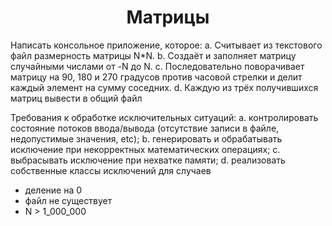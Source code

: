 <h1 align="center">Матрицы</h1>
Написать консольное приложение, которое: 
a. Считывает из текстового файл размерность матрицы N*N. 
b. Создаёт и заполняет матрицу случайными числами от -N до N. c. Последовательно поворачивает матрицу на 90, 180 и 270 градусов против часовой стрелки и делит каждый элемент на сумму соседних. 
d. Каждую из трёх получившихся матриц вывести в общий файл 

Требования к обработке исключительных ситуаций: 
a. контролировать состояние потоков ввода/вывода (отсутствие записи в файле, недопустимые значения, etc); 
b. генерировать и обрабатывать исключение при некорректных математических операциях; 
c. выбрасывать исключение при нехватке памяти; 
d. реализовать собственные классы исключений для случаев 
- деление на 0 
- файл не существует 
- N > 1_000_000
